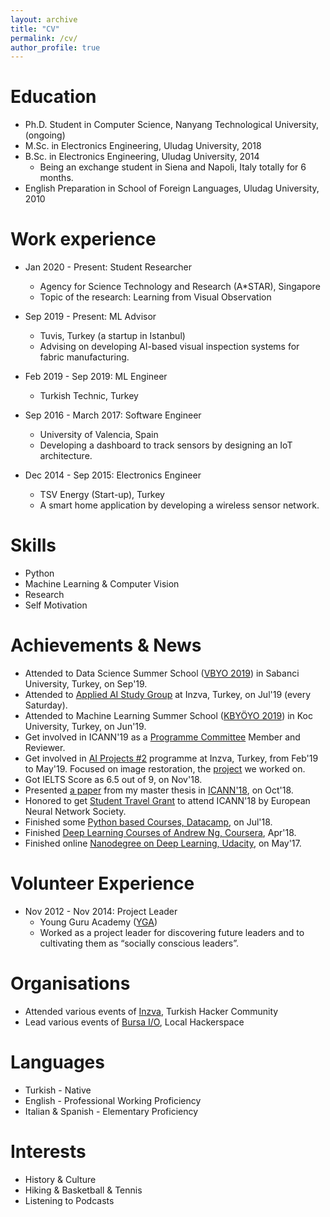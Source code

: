 ```yaml
---
layout: archive
title: "CV"
permalink: /cv/
author_profile: true
---
```


Education
======
* Ph.D. Student in Computer Science, Nanyang Technological University, (ongoing)
* M.Sc. in Electronics Engineering, Uludag University, 2018
* B.Sc. in Electronics Engineering, Uludag University, 2014
  * Being an exchange student in Siena and Napoli, Italy totally for 6 months.
* English Preparation in School of Foreign Languages, Uludag University, 2010

Work experience
======
* Jan 2020 - Present: Student Researcher
  * Agency for Science Technology and Research (A*STAR), Singapore
  * Topic of the research: Learning from Visual Observation

* Sep 2019 - Present: ML Advisor
  * Tuvis, Turkey (a startup in Istanbul)
  * Advising on developing AI-based visual inspection systems for fabric manufacturing.

* Feb 2019 - Sep 2019: ML Engineer
  * Turkish Technic, Turkey

* Sep 2016 - March 2017: Software Engineer
  * University of Valencia, Spain
  * Developing a dashboard to track sensors by designing an IoT architecture.

* Dec 2014 - Sep 2015: Electronics Engineer
  * TSV Energy (Start-up), Turkey
  * A smart home application by developing a wireless sensor network.
  
Skills
======
* Python
* Machine Learning & Computer Vision
* Research
* Self Motivation

Achievements & News
======
  * Attended to Data Science Summer School ([VBYO 2019](https://sites.google.com/sabanciuniv.edu/vbyo2019)) in Sabanci University, Turkey, on Sep'19.
  * Attended to [Applied AI Study Group](https://inzva.com/ai/studygroups/2019/applied-ai-study-group) at Inzva, Turkey, on Jul'19 (every Saturday).
  * Attended to Machine Learning Summer School ([KBYÖYO 2019](http://midas.ku.edu.tr/kbyoyo19/)) in Koc University, Turkey, on Jun'19.
  * Get involved in ICANN'19 as a [Programme Committee](https://e-nns.org/icann2019/organization/programme-committee/) Member and Reviewer.
  * Get involved in [AI Projects #2](https://inzva.com/reports/2019/ai/ai-projects-2-report) programme at Inzva, Turkey, from Feb'19 to May'19. Focused on image restoration, the [project](https://github.com/inzva/image-restoration) we worked on.
  * Got IELTS Score as 6.5 out of 9, on Nov'18.
  * Presented [a paper](https://link.springer.com/chapter/10.1007/978-3-030-01424-7_53) from my master thesis in [ICANN'18](https://e-nns.org/icann2018/), on Oct'18.
  * Honored to get [Student Travel Grant](https://e-nns.org/student-awards/winners-2018/) to attend ICANN'18 by European Neural Network Society.
  * Finished some [Python based Courses, Datacamp](https://www.datacamp.com/tracks/data-scientist-with-python), on Jul'18. 
  * Finished [Deep Learning Courses of Andrew Ng, Coursera](https://www.coursera.org/specializations/deep-learning), Apr'18.
  * Finished online [Nanodegree on Deep Learning, Udacity](https://www.udacity.com/course/deep-learning-nanodegree--nd101), on May'17.

Volunteer Experience
======
* Nov 2012 - Nov 2014: Project Leader 
  * Young Guru Academy ([YGA](https://www.yga.org.tr/en))
  *  Worked as a project leader for discovering future leaders and to cultivating them as “socially conscious leaders”.

Organisations
======
  * Attended various events of [Inzva](https://inzva.com/), Turkish Hacker Community 
  * Lead various events of [Bursa I/O](http://www.bursaio.com/), Local Hackerspace

Languages
======
  * Turkish - Native
  * English - Professional Working Proficiency
  * Italian & Spanish - Elementary Proficiency

Interests
======
  * History & Culture
  * Hiking & Basketball & Tennis
  * Listening to Podcasts

